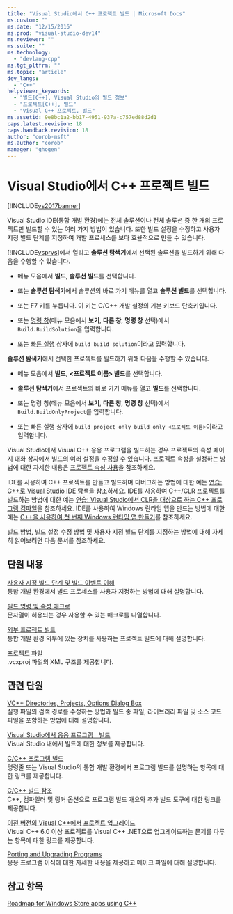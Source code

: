 ```yaml
---
title: "Visual Studio에서 C++ 프로젝트 빌드 | Microsoft Docs"
ms.custom: ""
ms.date: "12/15/2016"
ms.prod: "visual-studio-dev14"
ms.reviewer: ""
ms.suite: ""
ms.technology: 
  - "devlang-cpp"
ms.tgt_pltfrm: ""
ms.topic: "article"
dev_langs: 
  - "C++"
helpviewer_keywords: 
  - "빌드[C++], Visual Studio의 빌드 정보"
  - "프로젝트[C++], 빌드"
  - "Visual C++ 프로젝트, 빌드"
ms.assetid: 9e8bc1a2-bb17-4951-937a-c757ed88d2d1
caps.latest.revision: 18
caps.handback.revision: 18
author: "corob-msft"
ms.author: "corob"
manager: "ghogen"
---
```

# Visual Studio에서 C++ 프로젝트 빌드
[!INCLUDE[vs2017banner](../assembler/inline/includes/vs2017banner.md)]

Visual Studio IDE\(통합 개발 환경\)에는 전체 솔루션이나 전체 솔루션 중 한 개의 프로젝트만 빌드할 수 있는 여러 가지 방법이 있습니다.  또한 빌드 설정을 수정하고 사용자 지정 빌드 단계를 지정하여 개발 프로세스를 보다 효율적으로 만들 수 있습니다.  
  
 [!INCLUDE[vsprvs](../assembler/masm/includes/vsprvs_md.md)]에서 열리고 **솔루션 탐색기**에서 선택된 솔루션을 빌드하기 위해 다음을 수행할 수 있습니다.  
  
-   메뉴 모음에서 **빌드**, **솔루션 빌드**를 선택합니다.  
  
-   또는 **솔루션 탐색기**에서 솔루션의 바로 가기 메뉴를 열고 **솔루션 빌드**를 선택합니다.  
  
-   또는 F7 키를 누릅니다.  이 키는 C\/C\+\+ 개발 설정의 기본 키보드 단축키입니다.  
  
-   또는 [명령 창](../Topic/Command%20Window.md)\(메뉴 모음에서 **보기**, **다른 창**, **명령 창** 선택\)에서 `Build.BuildSolution`을 입력합니다.  
  
-   또는 [빠른 실행](../Topic/Quick%20Launch,%20Environment,%20Options%20Dialog%20Box.md) 상자에 `build build solution`이라고 입력합니다.  
  
 **솔루션 탐색기**에서 선택한 프로젝트를 빌드하기 위해 다음을 수행할 수 있습니다.  
  
-   메뉴 모음에서 **빌드**, **\<프로젝트 이름\> 빌드**를 선택합니다.  
  
-   **솔루션 탐색기**에서 프로젝트의 바로 가기 메뉴를 열고 **빌드**를 선택합니다.  
  
-   또는 명령 창\(메뉴 모음에서 **보기**, **다른 창**, **명령 창** 선택\)에서 `Build.BuildOnlyProject`를 입력합니다.  
  
-   또는 빠른 실행 상자에 `build project only build only <프로젝트 이름>`이라고 입력합니다.  
  
 Visual Studio에서 Visual C\+\+ 응용 프로그램을 빌드하는 경우 프로젝트의 속성 페이지 대화 상자에서 빌드의 여러 설정을 수정할 수 있습니다.  프로젝트 속성을 설정하는 방법에 대한 자세한 내용은 [프로젝트 속성 사용](../ide/working-with-project-properties.md)을 참조하세요.  
  
 IDE를 사용하여 C\+\+ 프로젝트를 만들고 빌드하며 디버그하는 방법에 대한 예는 [연습: C\+\+로 Visual Studio IDE 탐색](../Topic/Getting%20Started%20with%20C++%20in%20Visual%20Studio.md)을 참조하세요.  IDE를 사용하여 C\+\+\/CLR 프로젝트를 빌드하는 방법에 대한 예는 [연습: Visual Studio에서 CLR을 대상으로 하는 C\+\+ 프로그램 컴파일](../ide/walkthrough-compiling-a-cpp-program-that-targets-the-clr-in-visual-studio.md)을 참조하세요.  IDE를 사용하여 Windows 란타임 앱을 만드는 방법에 대한 예는 [C\+\+을 사용하여 첫 번째 Windows 런타임 앱 만들기](http://msdn.microsoft.com/library/windows/apps/hh974580.aspx)를 참조하세요.  
  
 빌드 방법, 빌드 설정 수정 방법 및 사용자 지정 빌드 단계를 지정하는 방법에 대해 자세히 읽어보려면 다음 문서를 참조하세요.  
  
## 단원 내용  
 [사용자 지정 빌드 단계 및 빌드 이벤트 이해](../ide/understanding-custom-build-steps-and-build-events.md)  
 통합 개발 환경에서 빌드 프로세스를 사용자 지정하는 방법에 대해 설명합니다.  
  
 [빌드 명령 및 속성 매크로](../ide/common-macros-for-build-commands-and-properties.md)  
 문자열이 허용되는 경우 사용할 수 있는 매크로를 나열합니다.  
  
 [외부 프로젝트 빌드](../ide/building-external-projects.md)  
 통합 개발 환경 외부에 있는 장치를 사용하는 프로젝트 빌드에 대해 설명합니다.  
  
 [프로젝트 파일](../ide/project-files.md)  
 .vcxproj 파일의 XML 구조를 제공합니다.  
  
## 관련 단원  
 [VC\+\+ Directories, Projects, Options Dialog Box](http://msdn.microsoft.com/ko-kr/e027448b-c811-4c3d-8531-4325ad3f6e02)  
 실행 파일의 검색 경로를 수정하는 방법과 빌드 중 파일, 라이브러리 파일 및 소스 코드 파일을 포함하는 방법에 대해 설명합니다.  
  
 [Visual Studio에서 응용 프로그램　빌드](../Topic/Compiling%20and%20Building%20in%20Visual%20Studio.md)  
 Visual Studio 내에서 빌드에 대한 정보를 제공합니다.  
  
 [C\/C\+\+ 프로그램 빌드](../build/building-c-cpp-programs.md)  
 명령줄 또는 Visual Studio의 통합 개발 환경에서 프로그램 빌드를 설명하는 항목에 대한 링크를 제공합니다.  
  
 [C\/C\+\+ 빌드 참조](../build/reference/c-cpp-building-reference.md)  
 C\+\+, 컴파일러 및 링커 옵션으로 프로그램 빌드 개요와 추가 빌드 도구에 대한 링크를 제공합니다.  
  
 [이전 버전의 Visual C\+\+에서 프로젝트 업그레이드](../porting/upgrading-projects-from-earlier-versions-of-visual-cpp.md)  
 Visual C\+\+ 6.0 이상 프로젝트를 Visual C\+\+ .NET으로 업그레이드하는 문제를 다루는 항목에 대한 링크를 제공합니다.  
  
 [Porting and Upgrading Programs](http://msdn.microsoft.com/ko-kr/c36c44b3-5a9b-4bb4-9b7a-469aa770ed00)  
 응용 프로그램 이식에 대한 자세한 내용을 제공하고 메이크 파일에 대해 설명합니다.  
  
## 참고 항목  
 [Roadmap for Windows Store apps using C\+\+](http://msdn.microsoft.com/ko-kr/0b71e4a4-5d8a-4a20-b2ec-e40062675ec1)